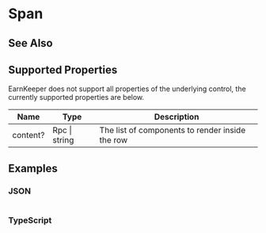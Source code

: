 # Span

## See Also

## Supported Properties

EarnKeeper does not support all properties of the underlying control, the currently supported properties are below.

| Name     | Type          | Description                                     |
| -------- | ------------- | ----------------------------------------------- |
| content? | Rpc \| string | The list of components to render inside the row |

## Examples

### JSON

```json
```

### TypeScript

```javascript
```
